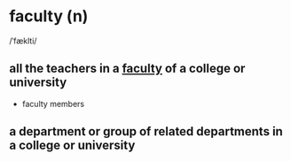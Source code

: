 # faculty (n)

/ˈfæklti/

## all the teachers in a [faculty](#a-department-or-group-of-related-departments-in-a-college-or-university) of a college or university

- faculty members

## a department or group of related departments in a college or university